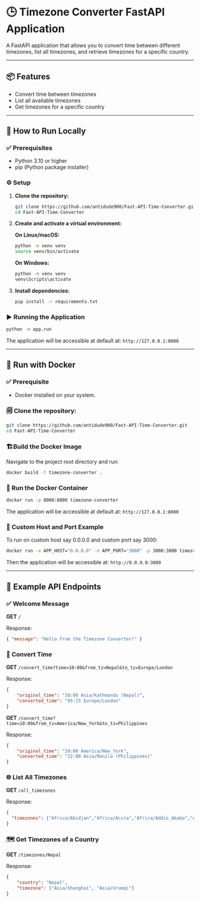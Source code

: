 # 🕒 Timezone Converter FastAPI Application

A FastAPI application that allows you to convert time between different timezones, list all timezones, and retrieve timezones for a specific country.

---

## 📦 Features

- Convert time between timezones
- List all available timezones
- Get timezones for a specific country

---

## 🚀 How to Run Locally

### ✅ Prerequisites

- Python 3.10 or higher
- pip (Python package installer)

### ⚙️ Setup

1. **Clone the repository:**

   ```bash
   git clone https://github.com/antidude900/Fast-API-Time-Converter.git
   cd Fast-API-Time-Converter
   ```

2. **Create and activate a virtual environment:**

   **On Linux/macOS:**

   ```bash
   python -m venv venv
   source venv/bin/activate
   ```

   **On Windows:**

   ```cmd
   python -m venv venv
   venv\Scripts\activate
   ```

3. **Install dependencies:**

   ```bash
   pip install -r requirements.txt
   ```

### ▶️ Running the Application

```bash
python -m app.run
```

The application will be accessible at default at: `http://127.0.0.1:8000`

---

## 🐳 Run with Docker

### ✅ Prerequisite

- Docker installed on your system.

### 🗐 Clone the repository:

```bash
git clone https://github.com/antidude900/Fast-API-Time-Converter.git
cd Fast-API-Time-Converter
```

### 🏗️Build the Docker Image

Navigate to the project root directory and run:

```bash
docker build -t timezone-converter .
```

### 🚢 Run the Docker Container

```bash
docker run -p 8000:8000 timezone-converter
```

The application will be accessible at default at: `http://127.0.0.1:8000`

### 🔨 Custom Host and Port Example

To run on custom host say 0.0.0.0 and custom port say 3000:

```bash
docker run -e APP_HOST="0.0.0.0" -e APP_PORT="3000" -p 3000:3000 timezone-converter
```

Then the application will be accessible at: `http://0.0.0.0:3000`

---

## 🔗 Example API Endpoints

### ✅ Welcome Message

**GET** `/`

Response:

```json
{ "message": "Hello from the Timezone Converter!" }
```

### 🔄 Convert Time

**GET** `/convert_time?time=10:00&from_tz=Nepal&to_tz=Europe/London`

Response:

```json
{
	"original_time": "10:00 Asia/Kathmandu (Nepal)",
	"converted_time": "05:15 Europe/London"
}
```

**GET** `/convert_time?time=10:00&from_tz=America/New_York&to_tz=Philippines`

Response:

```json
{
	"original_time": "10:00 America/New_York",
	"converted_time": "22:00 Asia/Manila (Philippines)"
}
```

### 🌐 List All Timezones

**GET** `/all_timezones`

Response:

```json
{
  "timezones": ["Africa/Abidjan","Africa/Accra","Africa/Addis_Ababa","Africa/Algiers",...]
}
```

### 🗺️ Get Timezones of a Country

**GET** `/timezones/Nepal`

Response:

```json
{
	"country": "Nepal",
	"timezone": ["Asia/Shanghai", "Asia/Urumqi"]
}
```
